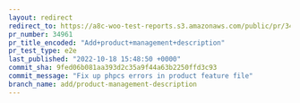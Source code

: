 ```yaml
---
layout: redirect
redirect_to: https://a8c-woo-test-reports.s3.amazonaws.com/public/pr/34961/e2e/index.html
pr_number: 34961
pr_title_encoded: "Add+product+management+description"
pr_test_type: e2e
last_published: "2022-10-18 15:48:50 +0000"
commit_sha: 9fed06b081aa393d2c35a9f44a63b2250ffd3c93
commit_message: "Fix up phpcs errors in product feature file"
branch_name: add/product-management-description
---
```

